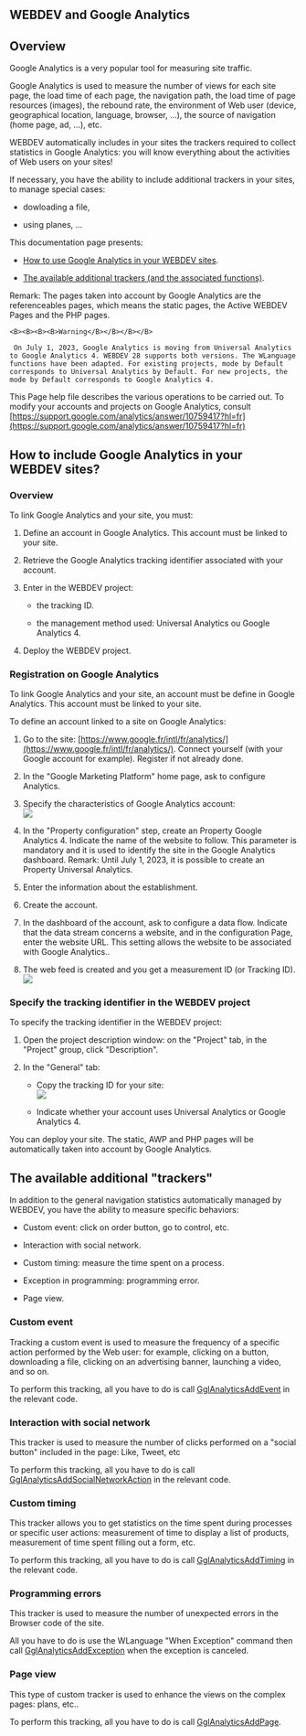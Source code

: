 


## WEBDEV and Google Analytics
			



<a name="NOTE1"></a>
<a name="NOTE1_1"></a>


## Overview
<a name="overview_ELTTEXTE000221"></a>
Google Analytics is a very popular tool for measuring site traffic.

Google Analytics is used to measure the number of views for each site page, the load time of each page, the navigation path, the load time of page resources (images), the rebound rate, the environment of Web user (device, geographical location, language, browser, ...), the source of navigation (home page, ad, ...), etc.

WEBDEV automatically includes in your sites the trackers required to collect statistics in Google Analytics: you will know everything about the activities of Web users on your sites!

If necessary, you have the ability to include additional trackers in your sites, to manage special cases: 

- dowloading a file,

- using planes, ...




This documentation page presents: 

- [How to use Google Analytics in your WEBDEV sites](#NOTE2_1). 

- [The available additional trackers (and the associated functions)](#NOTE3_1). 




Remark: The pages taken into account by Google Analytics are the referenceables pages, which means the static pages, the Active WEBDEV Pages and the PHP pages. 


	<B><B><B><B>Warning</B></B></B></B>

	 On July 1, 2023, Google Analytics is moving from Universal Analytics to Google Analytics 4. WEBDEV 28 supports both versions. The WLanguage functions have been adapted. For existing projects, mode by Default corresponds to Universal Analytics by Default. For new projects, the mode by Default corresponds to Google Analytics 4. 
This Page help file describes the various operations to be carried out.
To modify your accounts and projects on Google Analytics, consult [https://support.google.com/analytics/answer/10759417?hl=fr](https://support.google.com/analytics/answer/10759417?hl=fr)


<a name="NOTE2"></a>
<a name="NOTE2_1"></a>


## How to include Google Analytics in your WEBDEV sites?
<a name="how_include_google_analytics_your_webdev_sites_ELTTEXTE000245"></a>


### Overview
<a name="overview_ELTPARAGRAPHE000048"></a>

To link Google Analytics and your site, you must: 

1. Define an account in Google Analytics. This account must be linked to your site. 

2. Retrieve the Google Analytics tracking identifier associated with your account. 

3. Enter in the WEBDEV project: 

	- the tracking ID.

	- the management method used: Universal Analytics ou Google Analytics 4. 




4. Deploy the WEBDEV project. 





### Registration on Google Analytics
<a name="registration_google_analytics_ELTPARAGRAPHE000063"></a>

To link Google Analytics and your site, an account must be define in Google Analytics. This account must be linked to your site. 

To define an account linked to a site on Google Analytics: 

1. Go to the site: [https://www.google.fr/intl/fr/analytics/](https://www.google.fr/intl/fr/analytics/). Connect yourself (with your Google account for example). Register if not already done. 

2. In the "Google Marketing Platform" home page, ask to configure Analytics. 

3. Specify the characteristics of Google Analytics account: <br>![](https://doc.pcsoft.fr/en-US/images/image.awp?langid=3&name=Google_ana_2.gif)


4. In the "Property configuration" step, create an Property Google Analytics 4. Indicate the name of the website to follow.  This parameter is mandatory and it is used to identify the site in the Google Analytics dashboard. 
	Remark: Until July 1, 2023, it is possible to create an Property Universal Analytics. 

5. Enter the information about the establishment. 

6. Create the account. 

7. In the dashboard of the account, ask to configure a data flow. Indicate that the data stream concerns a website, and in the configuration Page, enter the website URL. This setting allows the website to be associated with Google Analytics..  

8. The web feed is created and you get a measurement ID (or Tracking ID). <br>![](https://doc.pcsoft.fr/en-US/images/image.awp?langid=3&name=Google_ana_3.gif)






### Specify the tracking identifier in the WEBDEV project
<a name="specify_the_tracking_identifier_the_webdev_project_ELTPARAGRAPHE000086"></a>

To specify the tracking identifier in the WEBDEV project: 

1. Open the project description window: on the "Project" tab, in the "Project" group, click "Description".

2. In the "General" tab: 

	- Copy the tracking ID for your site: <br>![](https://doc.pcsoft.fr/en-US/images/image.awp?langid=3&name=Google_Analytics%20-%20HC%20N%B0001.gif&type=thumb)


	- Indicate whether your account uses Universal Analytics or Google Analytics 4. 


You can deploy your site. The static, AWP and PHP pages will be automatically taken into account by Google Analytics. 

<a name="NOTE3"></a>
<a name="NOTE3_1"></a>


## The available additional "trackers"
<a name="the_available_additional_trackers_ELTTEXTE000281"></a>
In addition to the general navigation statistics automatically managed by WEBDEV, you have the ability to measure specific behaviors:

- Custom event: click on order button, go to control, etc.

- Interaction with social network.

- Custom timing: measure the time spent on a process.

- Exception in programming: programming error.

- Page view.





### Custom event
<a name="custom_event_ELTPARAGRAPHE000127"></a>

Tracking a custom event is used to measure the frequency of a specific action performed by the Web user: for example, clicking on a button, downloading a file, clicking on an advertising banner, launching a video, and so on.

To perform this tracking, all you have to do is call [GglAnalyticsAddEvent](../WDLang2/1000022356.md) in the relevant code.


### Interaction with social network
<a name="interaction_with_social_network_ELTPARAGRAPHE000137"></a>

This tracker is used to measure the number of clicks performed on a "social button" included in the page: Like, Tweet, etc

To perform this tracking, all you have to do is call [GglAnalyticsAddSocialNetworkAction](../WDLang2/1000022358.md) in the relevant code.


### Custom timing
<a name="custom_timing_ELTPARAGRAPHE000147"></a>

This tracker allows you to get statistics on the time spent during processes or specific user actions: measurement of time to display a list of products, measurement of time spent filling out a form, etc.

To perform this tracking, all you have to do is call [GglAnalyticsAddTiming](../WDLang2/1000022359.md) in the relevant code.


### Programming errors
<a name="programming_errors_ELTPARAGRAPHE000157"></a>

This tracker is used to measure the number of unexpected errors in the Browser code of the site. 

All you have to do is use the WLanguage "When Exception" command then call [GglAnalyticsAddException](../WDLang2/1000022360.md) when the exception is canceled.


### Page view
<a name="page_view_ELTPARAGRAPHE000167"></a>

This type of custom tracker is used to enhance the views on the complex pages: plans, etc.. 

To perform this tracking, all you have to do is call [GglAnalyticsAddPage](../WDLang2/1000022357.md). 


